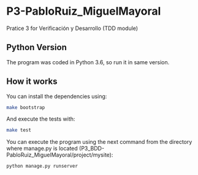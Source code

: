 # P3-PabloRuiz_MiguelMayoral

Pratice 3 for Verificación y Desarrollo (TDD module)

## Python Version

The program was coded in Python 3.6, so run it in same version.

## How it works

You can install the dependencies using:

```bash
make bootstrap
```

And execute the tests with:

```bash
make test
```

You can execute the program using the next command from the directory where manage.py is located (P3_BDD-PabloRuiz_MiguelMayoral/project/mysite):

```bash
python manage.py runserver
```

